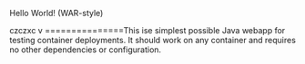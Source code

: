 Hello World! (WAR-style)

czczxc
v
===============This ise simplest possible Java webapp for testing  container deployments.  It should work on any container and requires no other dependencies or configuration.
